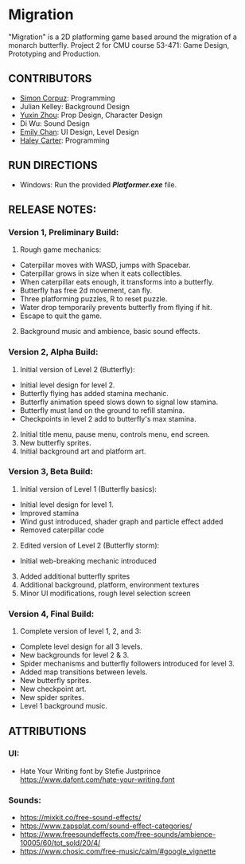 # Migration
"Migration" is a 2D platforming game based around the migration of a monarch butterfly.
Project 2 for CMU course 53-471: Game Design, Prototyping and Production.

## CONTRIBUTORS
- [Simon Corpuz](https://github.com/SiCorp560): Programming
- Julian Kelley: Background Design
- [Yuxin Zhou](https://github.com/yuxinmaraz): Prop Design, Character Design
- Di Wu: Sound Design
- [Emily Chan](https://github.com/eggison): UI Design, Level Design
- [Haley Carter](https://github.com/hcarter20): Programming

## RUN DIRECTIONS
- Windows: Run the provided **_Platformer.exe_** file.

## RELEASE NOTES:
### Version 1, Preliminary Build: 
1. Rough game mechanics: 
- Caterpillar moves with WASD, jumps with Spacebar.
- Caterpillar grows in size when it eats collectibles.
- When caterpillar eats enough, it transforms into a butterfly.
- Butterfly has free 2d movement, can fly.
- Three platforming puzzles, R to reset puzzle.
- Water drop temporarily prevents butterfly from flying if hit.
- Escape to quit the game.
2. Background music and ambience, basic sound effects.

### Version 2, Alpha Build:
1. Initial version of Level 2 (Butterfly):
- Initial level design for level 2.
- Butterfly flying has added stamina mechanic.
- Butterfly animation speed slows down to signal low stamina.
- Butterfly must land on the ground to refill stamina.
- Checkpoints in level 2 add to butterfly's max stamina.	
2. Initial title menu, pause menu, controls menu, end screen.
3. New butterfly sprites.
4. Initial background art and platform art.

### Version 3, Beta Build:
1. Initial version of Level 1 (Butterfly basics):
- Initial level design for level 1.
- Improved stamina
- Wind gust introduced, shader graph and particle effect added
- Removed caterpillar code
2. Edited version of Level 2 (Butterfly storm):
- Initial web-breaking mechanic introduced
3. Added additional butterfly sprites
4. Additional background, platform, environment textures
5. Minor UI modifications, rough level selection screen

### Version 4, Final Build:
1. Complete version of level 1, 2, and 3:
- Complete level design for all 3 levels.
- New backgrounds for level 2 & 3. 
- Spider mechanisms and butterfly followers introduced for level 3. 
- Added map transitions between levels.
- New butterfly sprites.
- New checkpoint art.
- New spider sprites.
- Level 1 background music.

## ATTRIBUTIONS
### UI:
- Hate Your Writing font by Stefie Justprince https://www.dafont.com/hate-your-writing.font

### Sounds:
- https://mixkit.co/free-sound-effects/
- https://www.zapsplat.com/sound-effect-categories/
- https://www.freesoundeffects.com/free-sounds/ambience-10005/60/tot_sold/20/4/
- https://www.chosic.com/free-music/calm/#google_vignette
